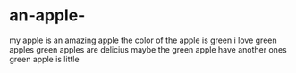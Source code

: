 # an-apple-
my apple is an amazing apple 
the color of the apple is green 
i love green apples 
green apples are delicius 
maybe the green apple have another ones 
green apple is little 
